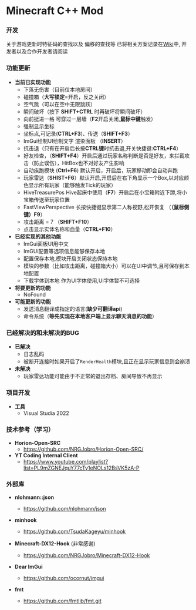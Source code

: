 ﻿# Minecraft  C++ Mod
### **开发**
关于游戏更新时特征码的查找以及 偏移的查找等
已将相关方案记录在[Wiki](https://github.com/cngege/Mod/wiki)中, 开发者以及合作开发者请阅读

### **功能更新**

- **当前已实现功能**
  - 下落无伤害（目前仅本地房间）
  - 碰撞箱（**大写锁定**=开启，反之关闭）
  - 空气跳（可以在空中无限跳跃）
  - 瞬间破坏（按下 **SHIFT+CTRL** 时再破坏将瞬间破坏）
  - 向前挺进一格 可穿过一层墙（**F2**开启关闭,**鼠标中键**触发）
  - 强制显示坐标
  - 坐标点,可记录(**CTRL+F3**)、传送（**SHIFT+F3**）
  - ImGui绘制UI绘制文字 渲染面板 （**INSERT**）
  - 抗击退（只有在开启后长按**CTRL键**时抗击退,开关快捷键:**CTRL+F4**）
  - 好友检查，（**SHIFT+F4**）开启后通过玩家名称判断是否是好友，来拦截攻击（防止误伤），HitBox也不对好友产生影响
  - 自动疾跑模块 (**Ctrl+F6**) 默认开启，开启后，玩家移动即会自动奔跑
  - 玩家雷达（**SHIST+F6**）默认开启,开启后在右下角显示一个Box,以对应颜色显示所有玩家（能够触发Tick的玩家）
  - HiveTreasurePos Hive起床中使用（**F7**）开启后在小宝箱附近下蹲,将小宝箱传送至玩家位置
  - FastViewPerspective 长按快捷键显示第二人称视野,松开恢复 （**（鼠标侧键）F9**）
  - 攻击距离 = 7 （**SHIFT+F10**）
  - 点击显示实体名称和血量（**CTRL+F10**）
- **已经实现的其他功能**
  - ImGui面板UI用中文
  - ImGUi配置等选项信息能够保存本地
  - 配置保存本地,模块开启关闭状态保持本地
  - 模块的参数（比如攻击距离，碰撞箱大小）可以在UI中调节,且可保存到本地配置
  - 下载字体到本地 作为UI字体使用,UI字体暂不可选择
- **将要更新的功能**
  - NoFound
- **可能更新的功能**
  - 发送消息翻译成指定的语言(**缺少可翻译api**)
  - 命令系统（**等先实现在本地客户端上显示聊天消息的功能**）
### **已经解决的和未解决的BUG**
- **已解决**
  - 日志乱码
  - 被断开连接时如果开启了`RenderHealth`模块,且正在显示玩家信息则会崩溃
- **未解决**
  - 玩家雷达功能可能由于不正常的退出存档、房间导致不再显示
### **项目开发**
- **工具**
  - Visual Studia 2022

### **技术参考（学习）**
- **Horion-Open-SRC**
  - https://github.com/NRGJobro/Horion-Open-SRC/
- **YT Coding Internal Client**
  - https://www.youtube.com/playlist?list=PL9mZGNEJquY77cTy1eNOLs12BsVK5zA-P

### **外部库**
- **nlohmann::json**
  - https://github.com/nlohmann/json

- **minhook**
  - https://github.com/TsudaKageyu/minhook

- **Minecraft-DX12-Hook** (非常感谢)
  - https://github.com/NRGJobro/Minecraft-DX12-Hook

- **Dear ImGui**
  - https://github.com/ocornut/imgui

- **fmt**
  - https://github.com/fmtlib/fmt.git
